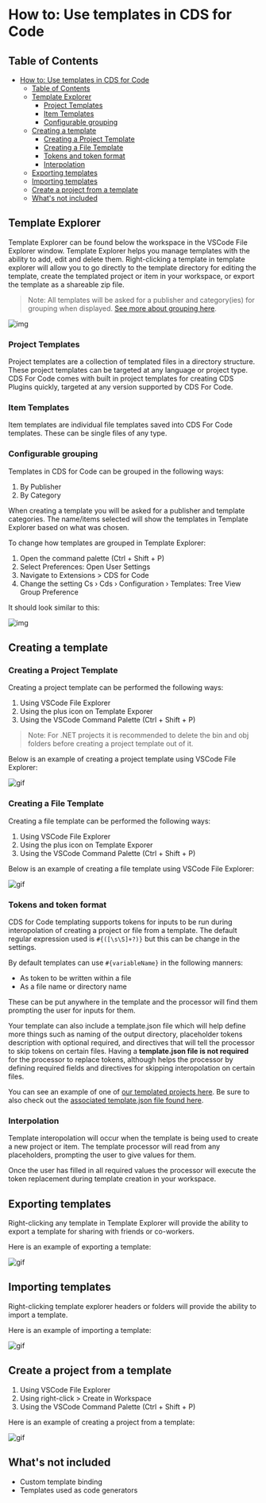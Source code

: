 # How to: Use templates in CDS for Code

## Table of Contents

- [How to: Use templates in CDS for Code](#how-to-use-templates-in-cds-for-code)
  - [Table of Contents](#table-of-contents)
  - [Template Explorer](#template-explorer)
    - [Project Templates](#project-templates)
    - [Item Templates](#item-templates)
    - [Configurable grouping](#configurable-grouping)
  - [Creating a template](#creating-a-template)
    - [Creating a Project Template](#creating-a-project-template)
    - [Creating a File Template](#creating-a-file-template)
    - [Tokens and token format](#tokens-and-token-format)
    - [Interpolation](#interpolation)
  - [Exporting templates](#exporting-templates)
  - [Importing templates](#importing-templates)
  - [Create a project from a template](#create-a-project-from-a-template)
  - [What's not included](#whats-not-included)

## Template Explorer

Template Explorer can be found below the workspace in the VSCode File Explorer window. Template Explorer helps you manage templates with the ability to add, edit and delete them. Right-clicking a template in template explorer will allow you to go directly to the template directory for editing the template, create the templated project or item in your workspace, or export the template as a shareable zip file.

> Note: All templates will be asked for a publisher and category(ies) for grouping when displayed. [See more about grouping here](#configurable-grouping).

![img](../../images/cds-template-explorer.png)

### Project Templates

Project templates are a collection of templated files in a directory structure. These project templates can be targeted at any language or project type. CDS For Code comes with built in project templates for creating CDS Plugins quickly, targeted at any version supported by CDS For Code.

### Item Templates

Item templates are individual file templates saved into CDS For Code templates. These can be single files of any type.

### Configurable grouping

Templates in CDS for Code can be grouped in the following ways:

1. By Publisher
2. By Category

When creating a template you will be asked for a publisher and template categories. The name/items selected will show the templates in Template Explorer based on what was chosen.

To change how templates are grouped in Template Explorer:

1. Open the command palette (Ctrl + Shift + P)
2. Select Preferences: Open User Settings
3. Navigate to Extensions > CDS for Code
4. Change the setting Cs › Cds › Configuration › Templates: Tree View Group Preference

It should look similar to this:

![img](../../images/cds-settings-template-group.png)

## Creating a template

### Creating a Project Template

Creating a project template can be performed the following ways:

1. Using VSCode File Explorer
2. Using the plus icon on Template Exporer
3. Using the VSCode Command Palette (Ctrl + Shift + P)

> Note: For .NET projects it is recommended to delete the bin and obj folders before creating a project template out of it.

Below is an example of creating a project template using VSCode File Explorer:

![gif](../../images/create-project-template.gif)

### Creating a File Template

Creating a file template can be performed the following ways:

1. Using VSCode File Explorer
2. Using the plus icon on Template Exporer
3. Using the VSCode Command Palette (Ctrl + Shift + P)

Below is an example of creating a file template using VSCode File Explorer:

![gif](../../images/create-item-template.gif)

### Tokens and token format

CDS for Code templating supports tokens for inputs to be run during interopolation of creating a project or file from a template. The default regular expression used is `#{([\s\S]+?)}` but this can be change in the settings.

By default templates can use `#{variableName}` in the following manners:

- As token to be written within a file
- As a file name or directory name

These can be put anywhere in the template and the processor will find them prompting the user for inputs for them.

Your template can also include a template.json file which will help define more things such as naming of the output directory, placeholder tokens description with optional required, and directives that will tell the processor to skip tokens on certain files. Having a **template.json file is not required** for the processor to replace tokens, although helps the processor by defining required fields and directives for skipping interopolation on certain files.

You can see an example of one of [our templated projects here](https://github.com/cloudsmithconsulting/cds-for-code/tree/master/resources/templates/UserTemplates/CloudSmith.Cds.SamplePlugin.v9.0). Be sure to also check out the [associated template.json file found here](https://github.com/cloudsmithconsulting/cds-for-code/blob/master/resources/templates/UserTemplates/CloudSmith.Cds.SamplePlugin.v9.0/template.json).

### Interpolation

Template interopolation will occur when the template is being used to create a new project or item. The template processor will read from any placeholders, prompting the user to give values for them.

Once the user has filled in all required values the processor will execute the token replacement during template creation in your workspace.

## Exporting templates

Right-clicking any template in Template Explorer will provide the ability to export a template for sharing with friends or co-workers.

Here is an example of exporting a template:

![gif](../../images/export-template.gif)

## Importing templates

Right-clicking template explorer headers or folders will provide the ability to import a template.

Here is an example of importing a template:

![gif](../../images/import-template.gif)

## Create a project from a template

1. Using VSCode File Explorer
2. Using right-click > Create in Workspace
3. Using the VSCode Command Palette (Ctrl + Shift + P)

Here is an example of creating a project from a template:

![gif](../../images/create-project-from-template.gif)

## What's not included

- Custom template binding
- Templates used as code generators
